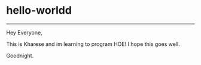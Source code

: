 # hello-worldd
___________________

Hey Everyone, 

This is Kharese and im learning to program HOE!
I hope this goes well.

Goodnight.

